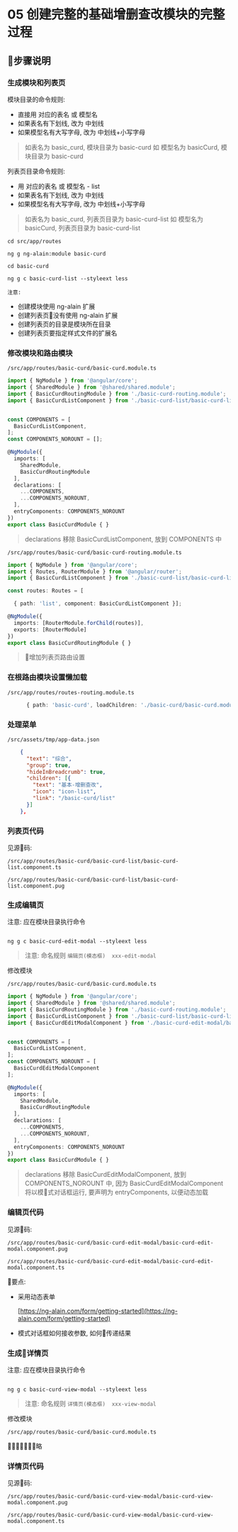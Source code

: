 # 05 创建完整的基础增删查改模块的完整过程

## 步骤说明

### 生成模块和列表页

模块目录的命令规则: 

- 直接用 对应的表名 或 模型名
- 如果表名有下划线, 改为 中划线
- 如果模型名有大写字母, 改为 中划线+小写字母

> 如表名为 basic_curd,  模块目录为 basic-curd
> 如 模型名为 basicCurd,  模块目录为 basic-curd

列表页目录命令规则:

- 用 对应的表名 或 模型名 - list
- 如果表名有下划线, 改为 中划线
- 如果模型名有大写字母, 改为 中划线+小写字母

> 如表名为 basic_curd,  列表页目录为 basic-curd-list
> 如 模型名为 basicCurd,  列表页目录为 basic-curd-list

```
cd src/app/routes

ng g ng-alain:module basic-curd 

cd basic-curd

ng g c basic-curd-list --styleext less

```

`注意: `

- 创建模块使用 ng-alain 扩展
- 创建列表页没有使用 ng-alain 扩展
- 创建列表页的目录是模块所在目录
- 创建列表页要指定样式文件的扩展名

### 修改模块和路由模块

`/src/app/routes/basic-curd/basic-curd.module.ts`

```ts
import { NgModule } from '@angular/core';
import { SharedModule } from '@shared/shared.module';
import { BasicCurdRoutingModule } from './basic-curd-routing.module';
import { BasicCurdListComponent } from './basic-curd-list/basic-curd-list.component';


const COMPONENTS = [
  BasicCurdListComponent,
];
const COMPONENTS_NOROUNT = [];

@NgModule({
  imports: [
    SharedModule,
    BasicCurdRoutingModule
  ],
  declarations: [
    ...COMPONENTS,
    ...COMPONENTS_NOROUNT,
  ],
  entryComponents: COMPONENTS_NOROUNT
})
export class BasicCurdModule { }

```

> declarations 移除 BasicCurdListComponent, 放到 COMPONENTS 中

`/src/app/routes/basic-curd/basic-curd-routing.module.ts`

```ts
import { NgModule } from '@angular/core';
import { Routes, RouterModule } from '@angular/router';
import { BasicCurdListComponent } from './basic-curd-list/basic-curd-list.component';

const routes: Routes = [

  { path: 'list', component: BasicCurdListComponent }];

@NgModule({
  imports: [RouterModule.forChild(routes)],
  exports: [RouterModule]
})
export class BasicCurdRoutingModule { }


```

> 增加列表页路由设置

### 在根路由模块设置懒加载

`/src/app/routes/routes-routing.module.ts`

```ts
      { path: 'basic-curd', loadChildren: './basic-curd/basic-curd.module#BasicCurdModule' },
```

### 处理菜单

`/src/assets/tmp/app-data.json`

```json
    {
      "text": "综合",
      "group": true,
      "hideInBreadcrumb": true,
      "children": [{
        "text": "基本-增删查改",
        "icon": "icon-list",
        "link": "/basic-curd/list"
      }]
    },
```

### 列表页代码

见源码:

`/src/app/routes/basic-curd/basic-curd-list/basic-curd-list.component.ts`

`/src/app/routes/basic-curd/basic-curd-list/basic-curd-list.component.pug`

### 生成编辑页

注意: 应在模块目录执行命令

```

ng g c basic-curd-edit-modal --styleext less

```

> 注意: 命名规则 `编辑页(模态框)  xxx-edit-modal`

修改模块

`/src/app/routes/basic-curd/basic-curd.module.ts`

```ts
import { NgModule } from '@angular/core';
import { SharedModule } from '@shared/shared.module';
import { BasicCurdRoutingModule } from './basic-curd-routing.module';
import { BasicCurdListComponent } from './basic-curd-list/basic-curd-list.component';
import { BasicCurdEditModalComponent } from './basic-curd-edit-modal/basic-curd-edit-modal.component';


const COMPONENTS = [
  BasicCurdListComponent,
];
const COMPONENTS_NOROUNT = [
  BasicCurdEditModalComponent
];

@NgModule({
  imports: [
    SharedModule,
    BasicCurdRoutingModule
  ],
  declarations: [
    ...COMPONENTS,
    ...COMPONENTS_NOROUNT,
  ],
  entryComponents: COMPONENTS_NOROUNT
})
export class BasicCurdModule { }

```

> declarations 移除 BasicCurdEditModalComponent, 放到 COMPONENTS_NOROUNT 中, 
> 因为 BasicCurdEditModalComponent 将以模式对话框运行, 要声明为 entryComponents, 
> 以便动态加载

### 编辑页代码

见源码:

`/src/app/routes/basic-curd/basic-curd-edit-modal/basic-curd-edit-modal.component.pug`

`/src/app/routes/basic-curd/basic-curd-edit-modal/basic-curd-edit-modal.component.ts`

要点:

- 采用动态表单

  [https://ng-alain.com/form/getting-started](https://ng-alain.com/form/getting-started)

- 模式对话框如何接收参数, 如何传递结果

### 生成详情页

注意: 应在模块目录执行命令

```

ng g c basic-curd-view-modal --styleext less

```

> 注意: 命名规则 `详情页(模态框)  xxx-view-modal`

修改模块

`/src/app/routes/basic-curd/basic-curd.module.ts`

略

### 详情页代码

见源码:

`/src/app/routes/basic-curd/basic-curd-view-modal/basic-curd-view-modal.component.pug`

`/src/app/routes/basic-curd/basic-curd-view-modal/basic-curd-view-modal.component.ts`


